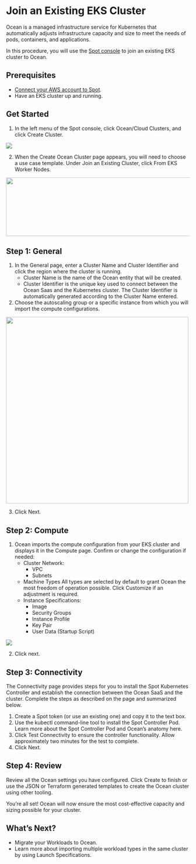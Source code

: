 # Join an Existing EKS Cluster

Ocean is a managed infrastructure service for Kubernetes that automatically adjusts infrastructure capacity and size to meet the needs of pods, containers, and applications.

In this procedure, you will use the [Spot console](http://console.spotinst.com/) to join an existing EKS cluster to Ocean.

## Prerequisites

* [Connect your AWS account to Spot](connect-your-cloud-provider/aws-account.md).
* Have an EKS cluster up and running.

## Get Started

1. In the left menu of the Spot console, click Ocean/Cloud Clusters, and click Create Cluster.

<img src="/ocean/_media/create-cluster.png" />

2. When the Create Ocean Cluster page appears, you will need to choose a use case template. Under Join an Existing Cluster, click From EKS Worker Nodes.

<img src="/ocean/_media/from-eks-worker-nodes1.png" width="600" height="160" />

## Step 1: General

1. In the General page, enter a Cluster Name and Cluster Identifier and click the region where the cluster is running.
   * Cluster Name is the name of the Ocean entity that will be created.
   * Cluster Identifier is the unique key used to connect between the Ocean Saas and the Kubernetes cluster. The Cluster Identifier is automatically generated according to the Cluster Name entered.
2. Choose the autoscaling group or a specific instance from which you will import the compute configurations.

<img src="/ocean/_media/general.png" width="500" height="510" />

3. Click Next.

## Step 2: Compute

1. Ocean imports the compute configuration from your EKS cluster and displays it in the Compute page. Confirm or change the configuration if needed:
   * Cluster Network:
     * VPC
     * Subnets
   * Machine Types
     All types are selected by default to grant Ocean the most freedom of operation possible. Click Customize if an adjustment is required.
   * Instance Specifications:
     * Image
     * Security Groups
     * Instance Profile
     * Key Pair
     * User Data (Startup Script)

<img src="/ocean/_media/compute.png" />

2. Click next.

## Step 3: Connectivity

The Connectivity page provides steps for you to install the Spot Kubernetes Controller and establish the connection between the Ocean SaaS and the cluster. Complete the steps as described on the page and summarized below.

1. Create a Spot token (or use an existing one) and copy it to the text box.
2. Use the kubectl command-line tool to install the Spot Controller Pod. Learn more about the Spot Controller Pod and Ocean’s anatomy here.
3. Click Test Connectivity to ensure the controller functionality. Allow approximately two minutes for the test to complete.
4. Click Next.

## Step 4: Review

Review all the Ocean settings you have configured. Click Create to finish or use the JSON or Terraform generated templates  to create the Ocean cluster using other tooling.

You’re all set! Ocean will now ensure the most cost-effective capacity and sizing possible for your cluster.

## What’s Next?

* Migrate your Workloads to Ocean.
* Learn more about importing multiple workload types in the same cluster by using Launch Specifications.
